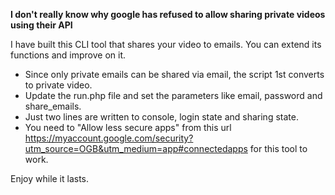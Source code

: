 **I don't really know why google has refused to allow sharing private videos using their API**

I have built this CLI tool that shares your video to emails.
You can extend its functions and improve on it.


* Since only private emails can be shared via email, the script 1st converts to private video.
* Update the run.php file and set the parameters like email, password and share_emails.
* Just two lines are written to console, login state and sharing state.
* You need to "Allow less secure apps" from this url https://myaccount.google.com/security?utm_source=OGB&utm_medium=app#connectedapps for this tool to work.


Enjoy while it lasts.
